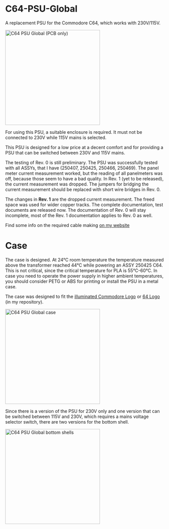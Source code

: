 # C64-PSU-Global
A replacement PSU for the Commodore C64, which works with 230V/115V.

<img src="https://github.com/svenpetersen1965/C64-PSU-Global/blob/master/Rev.%200/pictures/2913_psu_global.JPG" width="300" alt="C64 PSU Global  (PCB only)">

For using this PSU, a suitable enclosure is required. It must not be connected to 230V while 115V mains is selected.

This PSU is designed for a low price at a decent comfort and for providing a PSU that can be switched between 230V and 115V mains.

The testing of Rev. 0 is still preliminary. The PSU was successfully tested with all ASSYs, that I have (250407, 250425, 250466, 250469). The panel meter current measurement worked, but the reading of all panelmeters was off, because those seem to have a bad quality. In Rev. 1 (yet to be released), the current measurement was dropped. The jumpers for bridging the current measurement should be replaced with short wire bridges in Rev. 0.

The changes in <b>Rev. 1</b> are the dropped current measurement. The freed space was used for wider copper tracks. The complete documentation, test documents are released now. The documentation of Rev. 0 will stay incomplete, most of the Rev. 1 documentation applies to Rev. 0 as well.  

Find some info on the required cable making <a href="http://tech.guitarsite.de/cable_making.html">on my website</a>

# Case
The case is designed. At 24°C room temperature the temperature measured above the transformer reached 44°C while powering an ASSY 250425 C64. This is not critical, since the critical temperature for PLA is 55°C-60°C. In case you need to operate the power supply in higher ambient temperatures, you should consider PETG or ABS for printing or install the PSU in a metal case.

The case was designed to fit the <a href="https://github.com/svenpetersen1965/Illuminated-Commmodore-logo">illuminated Commodore Logo</a> or <a href="https://github.com/svenpetersen1965/Illuminated-64-logo">64 Logo</a> (in my repository).  

<img src="https://github.com/svenpetersen1965/C64-PSU-Global/blob/master/Case/Rev%200/pictures/C64PSU_Global_2020-Jan-25_09-02-46PM-000_CustomizedView5472657207.jpg" width="300" alt="C64 PSU Global case">

Since there is a version of the PSU for 230V only and one version that can be switched between 115V and 230V, which requires a mains voltage selector switch, there are two versions for the bottom shell.

<img src="https://github.com/svenpetersen1965/C64-PSU-Global/blob/master/Case/Rev%200/pictures/C64PSU_Global_2020-Mar-13_10-27-42AM-000_CustomizedView16251881473.png" width="300" alt="C64 PSU Global bottom shells">
